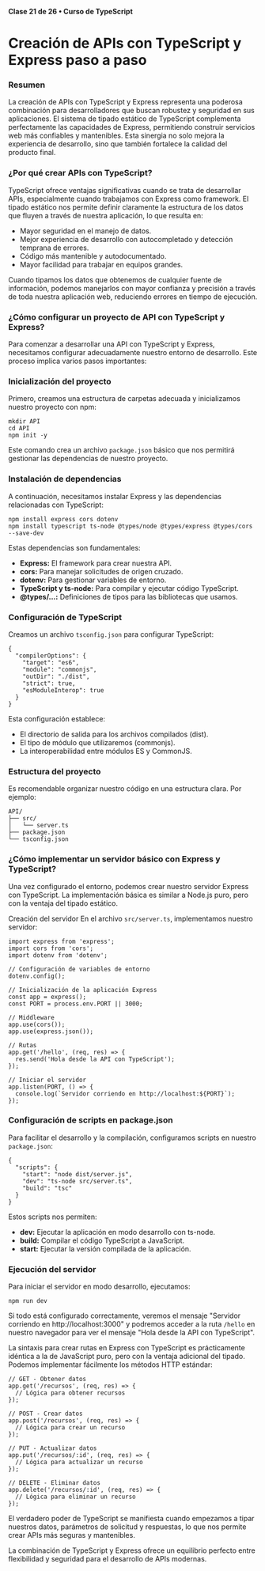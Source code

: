 **Clase 21 de 26 • Curso de TypeScript**
# Creación de APIs con TypeScript y Express paso a paso

### Resumen

La creación de APIs con TypeScript y Express representa una poderosa combinación para desarrolladores que buscan robustez y seguridad en sus aplicaciones. El sistema de tipado estático de TypeScript complementa perfectamente las capacidades de Express, permitiendo construir servicios web más confiables y mantenibles. Esta sinergia no solo mejora la experiencia de desarrollo, sino que también fortalece la calidad del producto final.

### ¿Por qué crear APIs con TypeScript?
TypeScript ofrece ventajas significativas cuando se trata de desarrollar APIs, especialmente cuando trabajamos con Express como framework. El tipado estático nos permite definir claramente la estructura de los datos que fluyen a través de nuestra aplicación, lo que resulta en:
* Mayor seguridad en el manejo de datos.
* Mejor experiencia de desarrollo con autocompletado y detección temprana de errores.
* Código más mantenible y autodocumentado.
* Mayor facilidad para trabajar en equipos grandes.

Cuando tipamos los datos que obtenemos de cualquier fuente de información, podemos manejarlos con mayor confianza y precisión a través de toda nuestra aplicación web, reduciendo errores en tiempo de ejecución.

### ¿Cómo configurar un proyecto de API con TypeScript y Express?
Para comenzar a desarrollar una API con TypeScript y Express, necesitamos configurar adecuadamente nuestro entorno de desarrollo. Este proceso implica varios pasos importantes:

### Inicialización del proyecto
Primero, creamos una estructura de carpetas adecuada y inicializamos nuestro proyecto con npm:
```
mkdir API
cd API
npm init -y
```
Este comando crea un archivo `package.json` básico que nos permitirá gestionar las dependencias de nuestro proyecto.

### Instalación de dependencias
A continuación, necesitamos instalar Express y las dependencias relacionadas con TypeScript:
```
npm install express cors dotenv
npm install typescript ts-node @types/node @types/express @types/cors --save-dev
```
Estas dependencias son fundamentales:

* __Express:__ El framework para crear nuestra API.
* __cors:__ Para manejar solicitudes de origen cruzado.
* __dotenv:__ Para gestionar variables de entorno.
* __TypeScript y ts-node:__ Para compilar y ejecutar código TypeScript.
* __@types/...:__ Definiciones de tipos para las bibliotecas que usamos.

### Configuración de TypeScript
Creamos un archivo `tsconfig.json` para configurar TypeScript:
```
{
  "compilerOptions": {
    "target": "es6",
    "module": "commonjs",
    "outDir": "./dist",
    "strict": true,
    "esModuleInterop": true
  }
}
```
Esta configuración establece:

* El directorio de salida para los archivos compilados (dist).
* El tipo de módulo que utilizaremos (commonjs).
* La interoperabilidad entre módulos ES y CommonJS.

### Estructura del proyecto
Es recomendable organizar nuestro código en una estructura clara. Por ejemplo:
```
API/
├── src/
│   └── server.ts
├── package.json
└── tsconfig.json
```
### ¿Cómo implementar un servidor básico con Express y TypeScript?
Una vez configurado el entorno, podemos crear nuestro servidor Express con TypeScript. La implementación básica es similar a Node.js puro, pero con la ventaja del tipado estático.

Creación del servidor
En el archivo `src/server.ts`, implementamos nuestro servidor:
```
import express from 'express';
import cors from 'cors';
import dotenv from 'dotenv';

// Configuración de variables de entorno
dotenv.config();

// Inicialización de la aplicación Express
const app = express();
const PORT = process.env.PORT || 3000;

// Middleware
app.use(cors());
app.use(express.json());

// Rutas
app.get('/hello', (req, res) => {
  res.send('Hola desde la API con TypeScript');
});

// Iniciar el servidor
app.listen(PORT, () => {
  console.log(`Servidor corriendo en http://localhost:${PORT}`);
});
```
### Configuración de scripts en package.json
Para facilitar el desarrollo y la compilación, configuramos scripts en nuestro `package.json`:
```
{
  "scripts": {
    "start": "node dist/server.js",
    "dev": "ts-node src/server.ts",
    "build": "tsc"
  }
}
```
Estos scripts nos permiten:

* __dev:__ Ejecutar la aplicación en modo desarrollo con ts-node.
* __build:__ Compilar el código TypeScript a JavaScript.
* __start:__ Ejecutar la versión compilada de la aplicación.

### Ejecución del servidor
Para iniciar el servidor en modo desarrollo, ejecutamos:
```
npm run dev
```
Si todo está configurado correctamente, veremos el mensaje "Servidor corriendo en http://localhost:3000" y podremos acceder a la ruta `/hello` en nuestro navegador para ver el mensaje "Hola desde la API con TypeScript".

La sintaxis para crear rutas en Express con TypeScript es prácticamente idéntica a la de JavaScript puro, pero con la ventaja adicional del tipado. Podemos implementar fácilmente los métodos HTTP estándar:
```
// GET - Obtener datos
app.get('/recursos', (req, res) => {
  // Lógica para obtener recursos
});

// POST - Crear datos
app.post('/recursos', (req, res) => {
  // Lógica para crear un recurso
});

// PUT - Actualizar datos
app.put('/recursos/:id', (req, res) => {
  // Lógica para actualizar un recurso
});

// DELETE - Eliminar datos
app.delete('/recursos/:id', (req, res) => {
  // Lógica para eliminar un recurso
});
```
El verdadero poder de TypeScript se manifiesta cuando empezamos a tipar nuestros datos, parámetros de solicitud y respuestas, lo que nos permite crear APIs más seguras y mantenibles.

La combinación de TypeScript y Express ofrece un equilibrio perfecto entre flexibilidad y seguridad para el desarrollo de APIs modernas.